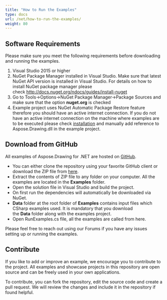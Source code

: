 ```yaml
---
title: "How to Run the Examples"
type: docs
url: /net/how-to-run-the-examples/
weight: 80
---
```


## **Software Requirements**
Please make sure you meet the following requirements before downloading and running the examples.

1. Visual Studio 2015 or higher
1. NuGet Package Manager installed in Visual Studio. Make sure that latest NuGet API version is installed in Visual Studio. For details on how to install NuGet package manager please check <http://docs.nuget.org/ndocs/guides/install-nuget>
1. Go to Tools->Options->NuGet Package Manager->Package Sources and make sure that the option **nuget.org** is checked
1. Example project uses NuGet Automatic Package Restore feature therefore you should have an active internet connection. If you do not have an active internet connection on the machine where examples are to be executed please check [installation](/drawing/net/installation/) and manually add reference to Aspose.Drawing.dll in the example project.
## **Download from GitHub**
All examples of Aspose.Drawing for .NET are hosted on [GitHub](https://github.com/aspose-drawing/Aspose.Drawing-for-.NET).

- You can either clone the repository using your favorite GitHub client or download the ZIP file from [here](https://github.com/aspose-drawing/Aspose.Drawing-for-.NET/archive/master.zip).
- Extract the contents of ZIP file to any folder on your computer. All the examples are located in the **Examples** folder.
- Open the solution file in Visual Studio and build the project.
- On first run the dependencies will automatically be downloaded via NuGet.
- **Data** folder at the root folder of **Examples** contains input files which CSharp examples used. It is mandatory that you download the **Data** folder along with the examples project.
- Open RunExamples.cs file, all the examples are called from here.

Please feel free to reach out using our Forums if you have any issues setting up or running the examples.
## **Contribute**
If you like to add or improve an example, we encourage you to contribute to the project. All examples and showcase projects in this repository are open source and can be freely used in your own applications.

To contribute, you can fork the repository, edit the source code and create a pull request. We will review the changes and include it in the repository if found helpful.
